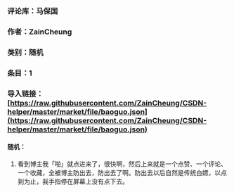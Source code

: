 ### 评论库：马保国 

### 作者：ZainCheung

### 类别：随机

### 条目：1

### 导入链接：[https://raw.githubusercontent.com/ZainCheung/CSDN-helper/master/market/file/baoguo.json](https://raw.githubusercontent.com/ZainCheung/CSDN-helper/master/market/file/baoguo.json)

#### 随机：

1. 看到博主我「啪」就点进来了，很快啊，然后上来就是一个点赞、一个评论、一个收藏，全被博主防出去，防出去了啊。防出去以后自然是传统白嫖，以点到为止，我手指停在屏幕上没有点下去。
